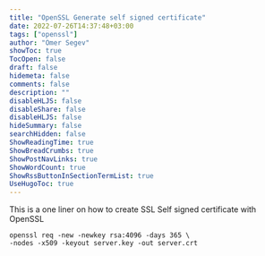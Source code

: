 ```yaml
---
title: "OpenSSL Generate self signed certificate"
date: 2022-07-26T14:37:48+03:00
tags: ["openssl"]
author: "Omer Segev"
showToc: true
TocOpen: false
draft: false
hidemeta: false
comments: false
description: ""
disableHLJS: false
disableShare: false
disableHLJS: false
hideSummary: false
searchHidden: false
ShowReadingTime: true
ShowBreadCrumbs: true
ShowPostNavLinks: true
ShowWordCount: true
ShowRssButtonInSectionTermList: true
UseHugoToc: true
---
```

This is a one liner on how to create SSL Self signed certificate with OpenSSL

```
openssl req -new -newkey rsa:4096 -days 365 \
-nodes -x509 -keyout server.key -out server.crt
```